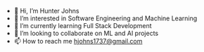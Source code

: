 - 👋 Hi, I’m Hunter Johns
- 👀 I’m interested in Software Engineering and Machine Learning
- 🌱 I’m currently learning Full Stack Development
- 💞️ I’m looking to collaborate on ML and AI projects
- 📫 How to reach me hjohns1737@gmail.com

<!---
hjohns14/hjohns14 is a ✨ special ✨ repository because its `README.md` (this file) appears on your GitHub profile.
You can click the Preview link to take a look at your changes.
--->
